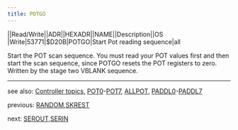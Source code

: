 ```yaml
---
title: POTGO
---
```

||Read/Write||ADR||HEXADR||NAME||Description||OS  
|Write|53771|$D20B|POTGO|Start Pot reading sequence|all  
  
Start the POT scan sequence. You must read your POT values first and then start the scan sequence, since POTGO resets the POT registers to zero. Written by the stage two VBLANK sequence.  
  
---
see also: [Controller topics](../Controller_topics/index.md), [POT0](../POT0/index.md)-[POT7](../POT7/index.md), [ALLPOT](../ALLPOT/index.md), [PADDL0](../PADDL0/index.md)-[PADDL7](../PADDL7/index.md)  
  
previous: [RANDOM](../SKREST/index.md),[SKREST](../SKREST/index.md)  
  
next: [SEROUT](../SEROUT/index.md),[SERIN](../SEROUT/index.md)  
